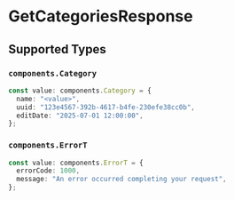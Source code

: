 # GetCategoriesResponse


## Supported Types

### `components.Category`

```typescript
const value: components.Category = {
  name: "<value>",
  uuid: "123e4567-392b-4617-b4fe-230efe38cc0b",
  editDate: "2025-07-01 12:00:00",
};
```

### `components.ErrorT`

```typescript
const value: components.ErrorT = {
  errorCode: 1000,
  message: "An error occurred completing your request",
};
```

